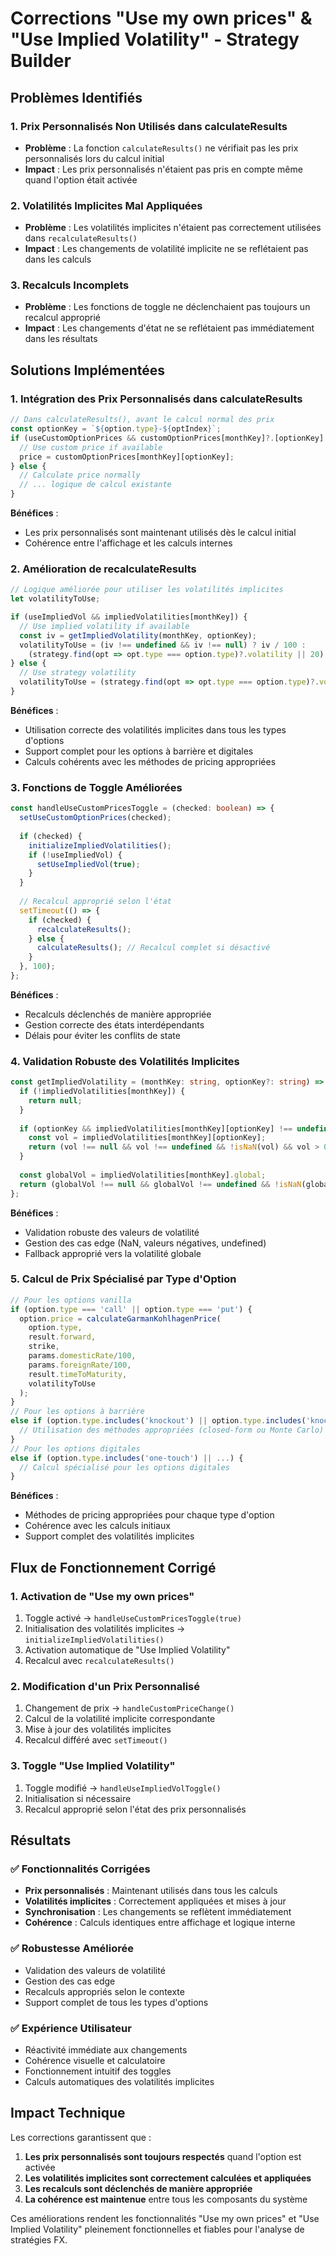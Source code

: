 # Corrections "Use my own prices" & "Use Implied Volatility" - Strategy Builder

## Problèmes Identifiés

### 1. **Prix Personnalisés Non Utilisés dans calculateResults**
- **Problème** : La fonction `calculateResults()` ne vérifiait pas les prix personnalisés lors du calcul initial
- **Impact** : Les prix personnalisés n'étaient pas pris en compte même quand l'option était activée

### 2. **Volatilités Implicites Mal Appliquées**
- **Problème** : Les volatilités implicites n'étaient pas correctement utilisées dans `recalculateResults()`
- **Impact** : Les changements de volatilité implicite ne se reflétaient pas dans les calculs

### 3. **Recalculs Incomplets**
- **Problème** : Les fonctions de toggle ne déclenchaient pas toujours un recalcul approprié
- **Impact** : Les changements d'état ne se reflétaient pas immédiatement dans les résultats

## Solutions Implémentées

### 1. **Intégration des Prix Personnalisés dans calculateResults**

```typescript
// Dans calculateResults(), avant le calcul normal des prix
const optionKey = `${option.type}-${optIndex}`;
if (useCustomOptionPrices && customOptionPrices[monthKey]?.[optionKey] !== undefined) {
  // Use custom price if available
  price = customOptionPrices[monthKey][optionKey];
} else {
  // Calculate price normally
  // ... logique de calcul existante
}
```

**Bénéfices** :
- Les prix personnalisés sont maintenant utilisés dès le calcul initial
- Cohérence entre l'affichage et les calculs internes

### 2. **Amélioration de recalculateResults**

```typescript
// Logique améliorée pour utiliser les volatilités implicites
let volatilityToUse;

if (useImpliedVol && impliedVolatilities[monthKey]) {
  // Use implied volatility if available
  const iv = getImpliedVolatility(monthKey, optionKey);
  volatilityToUse = (iv !== undefined && iv !== null) ? iv / 100 : 
    (strategy.find(opt => opt.type === option.type)?.volatility || 20) / 100;
} else {
  // Use strategy volatility
  volatilityToUse = (strategy.find(opt => opt.type === option.type)?.volatility || 20) / 100;
}
```

**Bénéfices** :
- Utilisation correcte des volatilités implicites dans tous les types d'options
- Support complet pour les options à barrière et digitales
- Calculs cohérents avec les méthodes de pricing appropriées

### 3. **Fonctions de Toggle Améliorées**

```typescript
const handleUseCustomPricesToggle = (checked: boolean) => {
  setUseCustomOptionPrices(checked);
  
  if (checked) {
    initializeImpliedVolatilities();
    if (!useImpliedVol) {
      setUseImpliedVol(true);
    }
  }
  
  // Recalcul approprié selon l'état
  setTimeout(() => {
    if (checked) {
      recalculateResults();
    } else {
      calculateResults(); // Recalcul complet si désactivé
    }
  }, 100);
};
```

**Bénéfices** :
- Recalculs déclenchés de manière appropriée
- Gestion correcte des états interdépendants
- Délais pour éviter les conflits de state

### 4. **Validation Robuste des Volatilités Implicites**

```typescript
const getImpliedVolatility = (monthKey: string, optionKey?: string) => {
  if (!impliedVolatilities[monthKey]) {
    return null;
  }
  
  if (optionKey && impliedVolatilities[monthKey][optionKey] !== undefined) {
    const vol = impliedVolatilities[monthKey][optionKey];
    return (vol !== null && vol !== undefined && !isNaN(vol) && vol > 0) ? vol : null;
  }
  
  const globalVol = impliedVolatilities[monthKey].global;
  return (globalVol !== null && globalVol !== undefined && !isNaN(globalVol) && globalVol > 0) ? globalVol : null;
};
```

**Bénéfices** :
- Validation robuste des valeurs de volatilité
- Gestion des cas edge (NaN, valeurs négatives, undefined)
- Fallback approprié vers la volatilité globale

### 5. **Calcul de Prix Spécialisé par Type d'Option**

```typescript
// Pour les options vanilla
if (option.type === 'call' || option.type === 'put') {
  option.price = calculateGarmanKohlhagenPrice(
    option.type,
    result.forward,
    strike,
    params.domesticRate/100,
    params.foreignRate/100,
    result.timeToMaturity,
    volatilityToUse
  );
}
// Pour les options à barrière
else if (option.type.includes('knockout') || option.type.includes('knockin')) {
  // Utilisation des méthodes appropriées (closed-form ou Monte Carlo)
}
// Pour les options digitales
else if (option.type.includes('one-touch') || ...) {
  // Calcul spécialisé pour les options digitales
}
```

**Bénéfices** :
- Méthodes de pricing appropriées pour chaque type d'option
- Cohérence avec les calculs initiaux
- Support complet des volatilités implicites

## Flux de Fonctionnement Corrigé

### 1. **Activation de "Use my own prices"**
1. Toggle activé → `handleUseCustomPricesToggle(true)`
2. Initialisation des volatilités implicites → `initializeImpliedVolatilities()`
3. Activation automatique de "Use Implied Volatility"
4. Recalcul avec `recalculateResults()`

### 2. **Modification d'un Prix Personnalisé**
1. Changement de prix → `handleCustomPriceChange()`
2. Calcul de la volatilité implicite correspondante
3. Mise à jour des volatilités implicites
4. Recalcul différé avec `setTimeout()`

### 3. **Toggle "Use Implied Volatility"**
1. Toggle modifié → `handleUseImpliedVolToggle()`
2. Initialisation si nécessaire
3. Recalcul approprié selon l'état des prix personnalisés

## Résultats

### ✅ **Fonctionnalités Corrigées**
- **Prix personnalisés** : Maintenant utilisés dans tous les calculs
- **Volatilités implicites** : Correctement appliquées et mises à jour
- **Synchronisation** : Les changements se reflètent immédiatement
- **Cohérence** : Calculs identiques entre affichage et logique interne

### ✅ **Robustesse Améliorée**
- Validation des valeurs de volatilité
- Gestion des cas edge
- Recalculs appropriés selon le contexte
- Support complet de tous les types d'options

### ✅ **Expérience Utilisateur**
- Réactivité immédiate aux changements
- Cohérence visuelle et calculatoire
- Fonctionnement intuitif des toggles
- Calculs automatiques des volatilités implicites

## Impact Technique

Les corrections garantissent que :
1. **Les prix personnalisés sont toujours respectés** quand l'option est activée
2. **Les volatilités implicites sont correctement calculées et appliquées**
3. **Les recalculs sont déclenchés de manière appropriée**
4. **La cohérence est maintenue** entre tous les composants du système

Ces améliorations rendent les fonctionnalités "Use my own prices" et "Use Implied Volatility" pleinement fonctionnelles et fiables pour l'analyse de stratégies FX. 